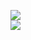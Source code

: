 [![](https://img.shields.io/badge/Made%20With-Github%20Spray-lightgrey.svg?style=for-the-badge&logo=github)](https://github.com/Annihil/github-spray#30197)  
[![](https://i.imgur.com/2DrTn0Z.gif)](https://github.com/Annihil/github-spray)